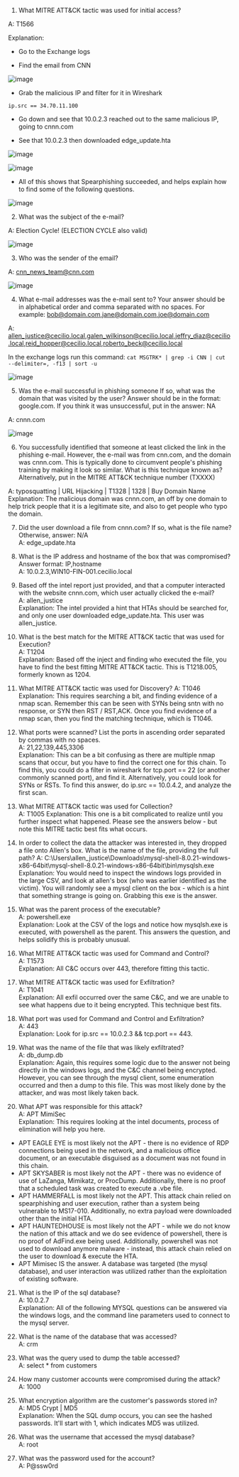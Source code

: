 1.	What MITRE ATT&CK tactic was used for initial access?  

A: T1566

Explanation:

- Go to the Exchange logs

- Find the email from CNN

![image](uploads/e87c99d7bb8b3437f32ff05deb5b7ce1/image.png)

- Grab the malicious IP and filter for it in Wireshark

`ip.src == 34.70.11.100`

- Go down and see that 10.0.2.3 reached out to the same malicious IP, going to cnnn.com

- See that 10.0.2.3 then downloaded edge_update.hta

![image](uploads/21ba19aaf3de9ec7ac1e723541e4737c/image.png)

![image](uploads/e9dea60b8121b22c1281cf1481fb8956/image.png)

- All of this shows that Spearphishing succeeded, and helps explain how to find some of the following questions.

![image](uploads/78154bba8925a269261967e4c7563ad9/image.png)

2.  What was the subject of the e-mail?  

A: Election Cycle! (ELECTION CYCLE also valid)

![image](uploads/e87c99d7bb8b3437f32ff05deb5b7ce1/image.png)

3.  Who was the sender of the email?  

A: cnn_news_team@cnn.com

![image](uploads/e87c99d7bb8b3437f32ff05deb5b7ce1/image.png)

4.	What e-mail addresses was the e-mail sent to? Your answer should be in alphabetical order and comma separated with no spaces. For example: bob@domain.com,jane@domain.com,joe@domain.com  

A: allen_justice@cecilio.local,galen_wilkinson@cecilio.local,jeffry_diaz@cecilio.local,reid_hopper@cecilio.local,roberto_beck@cecilio.local  

In the exchange logs run this command: `cat MSGTRK* | grep -i CNN | cut --delimiter=, -f13 | sort -u
`

![image](uploads/869764ff88ec19e302d8803951c88411/image.png)

5.  Was the e-mail successful in phishing someone If so, what was the domain that was visited by the user?
 Answer should be in the format: google.com. If you think it was unsuccessful, put in the answer: NA 
 
A: cnnn.com

![image](uploads/e47a0e9e27c90d0f92e313f6b6815d53/image.png)

6.  You successfully identified that someone at least clicked the link in the phishing e-mail. However, the e-mail was from cnn.com, and the domain was cnnn.com. This is typically done to circumvent people's phishing training by making it look so similar. What is this technique known as? Alternatively, put in the MITRE ATT&CK technique number (TXXXX)  

A: typosquatting | URL Hijacking | T1328 | 1328 | Buy Domain Name  
Explanation: The malicious domain was cnnn.com, an off by one domain to help trick people that it is a legitimate site, and also to get people who typo the domain.  

7.  Did the user download a file from cnnn.com? If so, what is the file name? Otherwise, answer: N/A  
A: edge_update.hta

8.  What is the IP address and hostname of the box that was compromised? Answer format: IP,hostname   
A: 10.0.2.3,WIN10-FIN-001.cecilio.local

9.	 Based off the intel report just provided, and that a computer interacted with the website cnnn.com, which user actually clicked the e-mail?  
	A: allen_justice  
Explanation: The intel provided a hint that HTAs should be searched for, and only one user downloaded edge_update.hta. This user was allen_justice.

10.  What is the best match for the MITRE ATT&CK tactic that was used for Execution?  
	A: T1204  
Explanation: Based off the inject and finding who executed the file, you have to find the best fitting MITRE ATT&CK tactic. This is T1218.005, formerly known as 1204.  

11.	What MITRE ATT&CK tactic was used for Discovery? 
A: T1046  
Explanation: This requires searching a bit, and finding evidence of a nmap scan. Remember this can be seen with SYNs being sntn with no response, or SYN then RST / RST,ACK. Once you find evidence of a nmap scan, then you find the matching technique, which is T1046.

12.	What ports were scanned? List the ports in ascending order separated by commas with no spaces.  
A: 21,22,139,445,3306  
Explanation: This can be a bit confusing as there are multiple nmap scans that occur, but you have to find the correct one for this chain. To find this, you could do a filter in wireshark for tcp.port == 22 (or another commonly scanned port), and find it. Alternatively, you could look for SYNs or RSTs. To find this answer, do ip.src == 10.0.4.2, and analyze the first scan.

13.	What MITRE ATT&CK tactic was used for Collection?   
A: T1005
Explanation: This one is a bit complicated to realize until you further inspect what happened. Please see the answers below - but note this MITRE tactic best fits what occurs.

14.	In order to collect the data the attacker was interested in, they dropped a file onto Allen's box. What is the name of the file, providing the full path? 
A: C:\Users\allen_justice\Downloads\mysql-shell-8.0.21-windows-x86-64bit\mysql-shell-8.0.21-windows-x86-64bit\bin\mysqlsh.exe  
Explanation: You would need to inspect the windows logs provided in the large CSV, and look at allen's box (who was earlier identified as the victim). You will randomly see a mysql client on the box - which is a hint that something strange is going on. Grabbing this exe is the answer.

15. What was the parent process of the executable?  
A: powershell.exe  
Explanation: Look at the CSV of the logs and notice how mysqlsh.exe is executed, with powershell as the parent. This answers the question, and helps solidify this is probably unusual.

16.	What MITRE ATT&CK tactic was used for Command and Control?  
A: T1573  
Explanation: All C&C occurs over 443, therefore fitting this tactic.

17.	What MITRE ATT&CK tactic was used for Exfiltration?  
A: T1041  
Explanation: All exfil occurred over the same C&C, and we are unable to see what happens due to it being encrypted. This technique best fits.

18.	What port was used for Command and Control and Exfiltration?  
A: 443  
Explanation: Look for ip.src == 10.0.2.3 && tcp.port == 443.

19.	What was the name of the file that was likely exfiltrated?  
A: db_dump.db  
Explanation: Again, this requires some logic due to the answer not being directly in the windows logs, and the C&C channel being encrypted. However, you can see through the mysql client, some enumeration occurred and then a dump to this file. This was most likely done by the attacker, and was most likely taken back. 

20. What APT was responsible for this attack?  
A: APT MimiSec  
Explanation: This requires looking at the intel documents, process of elimination will help you here.
- APT EAGLE EYE is most likely not the APT - there is no evidence of RDP connections being used in the network, and a malicious office document, or an executable disguised as a document was not found in this chain.
- APT SKYSABER is most likely not the APT - there was no evidence of use of LaZanga, Mimikatz, or ProcDump. Additionally, there is no proof that a scheduled task was created to execute a .vbe file.
- APT HAMMERFALL is most likely not the APT. This attack chain relied on spearphishing and user execution, rather than a system being vulnerable to MS17-010. Additionally, no extra payload were downloaded other than the initial HTA. 
- APT HAUNTEDHOUSE is most likely not the APT - while we do not know the nation of this attack and we do see evidence of powershell, there is no proof of AdFind.exe being used. Additionally, powershell was not used to download anymore malware - instead, this attack chain relied on the user to download & execute the HTA.
- APT Mimisec IS the answer. A database was targeted (the mysql database), and user interaction was utilized rather than the exploitation of existing software. 

21. What is the IP of the sql database?  
A: 10.0.2.7  
Explanation: All of the following MYSQL questions can be answered via the windows logs, and the command line parameters used to connect to the mysql server.

22. What is the name of the database that was accessed?  
  A: crm

23. What was the query used to dump the table accessed?  
A: select * from customers

24. How many customer accounts were compromised during the attack?  
A: 1000

25. What encryption algorithm are the customer's passwords stored in?  
A: MD5 Crypt | MD5  
Explanation: When the SQL dump occurs, you can see the hashed passwords. It'll start with $1$, which indicates MD5 was utilized.

26. What was the username that accessed the mysql database?  
A: root  

27. What was the password used for the account?  
A: P@ssw0rd

